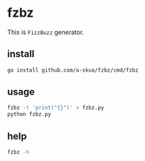 # fzbz

This is `FizzBuzz` generator.

## install
```sh
go install github.com/a-skua/fzbz/cmd/fzbz
```

## usage
```sh
fzbz -t 'print("{}")' > fzbz.py
python fzbz.py
```

## help
```sh
fzbz -h
```
